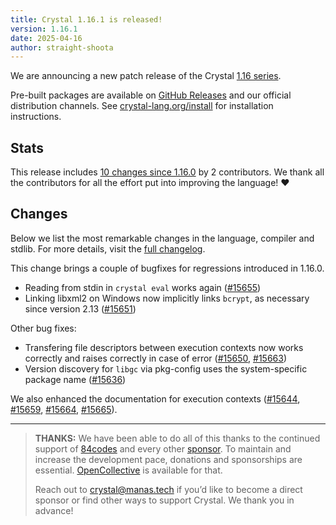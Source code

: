 ```yaml
---
title: Crystal 1.16.1 is released!
version: 1.16.1
date: 2025-04-16
author: straight-shoota
---
```

We are announcing a new patch release of the Crystal [1.16 series](/_releases/2025-04-09-1.16.0-released.md).

Pre-built packages are available on [GitHub Releases](https://github.com/crystal-lang/crystal/releases/tag/1.16.1)
and our official distribution channels.
See [crystal-lang.org/install](https://crystal-lang.org/install/) for
installation instructions.

## Stats

This release includes [10 changes since 1.16.0](https://github.com/crystal-lang/crystal/pulls?q=is%3Apr+milestone%3A1.16.0)
by 2 contributors.  We thank all the contributors for all the effort put into
improving the language! ❤️

## Changes

Below we list the most remarkable changes in the language, compiler and stdlib.
For more details, visit the [full changelog](https://github.com/crystal-lang/crystal/releases/tag/1.16.1).

This change brings a couple of bugfixes for regressions introduced in 1.16.0.

* Reading from stdin in `crystal eval` works again ([#15655])
* Linking libxml2 on Windows now implicitly links `bcrypt`, as necessary since version 2.13 ([#15651])

Other bug fixes:

* Transfering file descriptors between execution contexts now works correctly and raises correctly in case of error ([#15650], [#15663])
* Version discovery for `libgc` via pkg-config uses the system-specific package name ([#15636])

We also enhanced the documentation for execution contexts ([#15644], [#15659], [#15664], [#15665]).

[#15655]: https://github.com/crystal-lang/crystal/issues/15655
[#15651]: https://github.com/crystal-lang/crystal/issues/15651
[#15650]: https://github.com/crystal-lang/crystal/issues/15650
[#15663]: https://github.com/crystal-lang/crystal/issues/15663
[#15636]: https://github.com/crystal-lang/crystal/issues/15636
[#15644]: https://github.com/crystal-lang/crystal/issues/15644
[#15659]: https://github.com/crystal-lang/crystal/issues/15659
[#15664]: https://github.com/crystal-lang/crystal/issues/15664
[#15665]: https://github.com/crystal-lang/crystal/issues/15665

---

> **THANKS:**
> We have been able to do all of this thanks to the continued support of [84codes](https://www.84codes.com/) and every other [sponsor](/sponsors).
> To maintain and increase the development pace, donations and sponsorships are
> essential.  [OpenCollective](https://opencollective.com/crystal-lang) is
> available for that.
>
> Reach out to [crystal@manas.tech](mailto:crystal@manas.tech)
> if you’d like to become a direct sponsor or find other ways to support Crystal.
> We thank you in advance!
